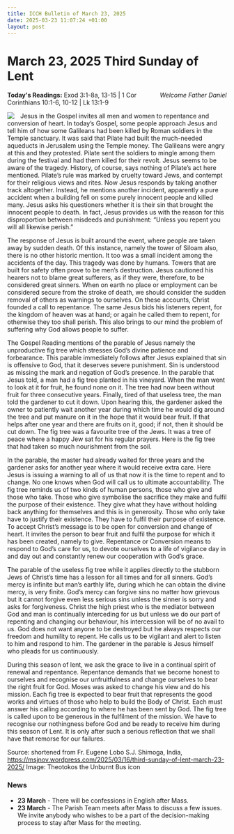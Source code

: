 ```yaml
---
title: ICCH Bulletin of March 23, 2025
date: 2025-03-23 11:07:24 +01:00
layout: post
---
```


# March 23, 2025 Third Sunday of Lent
<span style="float: right"><em>Welcome Father Daniel</em></span>
**Today's Readings:** Exod 3:1-8a, 13-15 | 1 Cor Corinthians 10:1-6, 10-12 | Lk 13:1-9


<img style="float: left; margin-right: 1em;" src="https://blogger.googleusercontent.com/img/b/R29vZ2xl/AVvXsEiOWydg6wOmKVoKO_9J-9P6UCcGUFdC8pWvSFAlCE0W1Bo0OR1qy77dbUU78Kaad6WQaKz0foAovmJ9UzWXiQf9-B3m4h2wc5PD5WNCAJT41Jr6JbncPV8d22BIBd8rb9Kqs1Z_-ssKNOut/s576-Ic42/Theotokos%252520Burning%252520Bush%25252016th%252520Century.jpg">

Jesus in the Gospel invites all men and women to repentance and conversion of heart. In today’s Gospel, some people approach Jesus and tell him of how some Galileans had been killed by Roman soldiers in the Temple sanctuary. It was said that Pilate had built the much-needed aqueducts in Jerusalem using the Temple money. The Galileans were angry at this and they protested. Pilate sent the soldiers to mingle among them during the festival and had them killed for their revolt. Jesus seems to be aware of the tragedy. History, of course, says nothing of Pilate’s act here mentioned. Pilate’s rule was marked by cruelty toward Jews, and contempt for their religious views and rites. Now Jesus responds by taking another track altogether. Instead, he mentions another incident, apparently a pure accident when a building fell on some purely innocent people and killed many. Jesus asks his questioners whether it is their sin that brought the innocent people to death.  In fact, Jesus provides us with the reason for this disproportion between misdeeds and punishment: “Unless you repent you will all likewise perish.”

The response of Jesus is built around the event, where people are taken away by sudden death. Of this instance, namely the tower of Siloam also, there is no other historic mention. It too was a small incident among the accidents of the day.  This tragedy was done by humans.  Towers that are built for safety often prove to be men’s destruction. Jesus cautioned his hearers not to blame great sufferers, as if they were, therefore, to be considered great sinners. When on earth no place or employment can be considered secure from the stroke of death, we should consider the sudden removal of others as warnings to ourselves. On these accounts, Christ founded a call to repentance. The same Jesus bids his listeners repent, for the kingdom of heaven was at hand; or again he called them to repent, for otherwise they too shall perish. This also brings to our mind the problem of suffering why God allows people to suffer. 

The Gospel Reading mentions of the parable of Jesus namely the unproductive fig tree which stresses God’s divine patience and forbearance.   This parable immediately follows after Jesus explained that sin is offensive to God, that it deserves severe punishment.  Sin is understood as missing the mark and negation of God’s presence.  In the parable that Jesus told, a man had a fig tree planted in his vineyard. When the man went to look at it for fruit, he found none on it. The tree had now been without fruit for three consecutive years. Finally, tired of that useless tree, the man told the gardener to cut it down. Upon hearing this, the gardener asked the owner to patiently wait another year during which time he would dig around the tree and put manure on it in the hope that it would bear fruit. If that helps after one year and there are fruits on it, good; if not, then it should be cut down. The fig tree was a favourite tree of the Jews. It was a tree of peace where a happy Jew sat for his regular prayers. Here is the fig tree that had taken so much nourishment from the soil.

In the parable, the master had already waited for three years and the gardener asks for another year where it would receive extra care. Here Jesus is issuing a warning to all of us that now it is the time to repent and to change.  No one knows when God will call us to ultimate accountability. The fig tree reminds us of two kinds of human persons, those who give and those who take. Those who give symbolise the sacrifice they make and fulfil the purpose of their existence. They give what they have without holding back anything for themselves and this is in generosity. Those who only take have to justify their existence. They have to fulfil their purpose of existence.  To accept Christ’s message is to be open for conversion and change of heart. It invites the person to bear fruit and fulfil the purpose for which it has been created, namely to give. Repentance or Conversion means to respond to God’s care for us, to devote ourselves to a life of vigilance day in and day out and constantly renew our cooperation with God’s grace.

The parable of the useless fig tree while it applies directly to the stubborn Jews of Christ’s time has a lesson for all times and for all sinners. God’s mercy is infinite but man’s earthly life, during which he can obtain the divine mercy, is very finite.  God’s mercy can forgive sins no matter how grievous but it cannot forgive even less serious sins unless the sinner is sorry and asks for forgiveness.  Christ the high priest who is the mediator between God and man is continually interceding for us but unless we do our part of repenting and changing our behaviour, his intercession will be of no avail to us. God does not want anyone to be destroyed but he always respects our freedom and humility to repent. He calls us to be vigilant and alert to listen to him and respond to him.  The gardener in the parable is Jesus himself who pleads for us continuously. 

During this season of lent, we ask the grace to live in a continual spirit of renewal and repentance. Repentance demands that we become honest to ourselves and recognise our unfruitfulness and change ourselves to bear the right fruit for God. Moses was asked to change his view and do his mission. Each fig tree is expected to bear fruit that represents the good works and virtues of those who help to build the Body of Christ. Each must answer his calling according to where he has been sent by God. The fig tree is called upon to be generous in the fulfilment of the mission.  We have to recognise our nothingness before God and be ready to receive him during this season of Lent. It is only after such a serious reflection that we shall have that remorse for our failures.

Source: shortened from Fr. Eugene Lobo S.J. Shimoga, India, https://msjnov.wordpress.com/2025/03/16/third-sunday-of-lent-march-23-2025/
Image: Theotokos the Unburnt Bus icon

### News 

* **23 March** - There will be confessions in English after Mass.
* **23 March** - The Parish Team meets after Mass to discuss a few issues. We invite anybody who wishes to be a part of the decision-making process to stay after Mass for the meeting.
